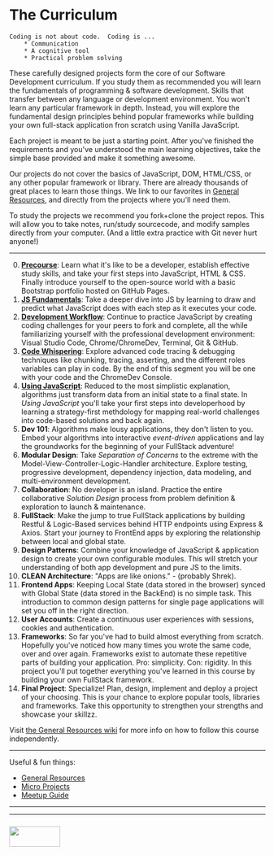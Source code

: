 # The Curriculum

```
Coding is not about code.  Coding is ...
    * Communication
    * A cognitive tool
    * Practical problem solving
```


These carefully designed projects form the core of our Software Development curriculum.  If you study them as recommended you will learn the fundamentals of programming & software development.  Skills that transfer between any language or development environment.  You won't learn any particular framework in depth. Instead, you will explore the fundamental design principles behind popular frameworks while building your own full-stack application fron scratch using Vanilla JavaScript.

Each project is meant to be just a starting point.  After you've finished the requirements and you've understood the main learning objectives, take the simple base provided and make it something awesome.

Our projects do not cover the basics of JavaScript, DOM, HTML/CSS, or any other popular framework or library.  There are already thousands of great places to learn those things.  We link to our favorites in [General Resources](https://github.com/elewa-academy/General-Resources/wiki), and directly from the projects where you'll need them.

To study the projects we recommend you fork+clone the project repos.  This will allow you to take notes, run/study sourcecode, and modify samples directly from your computer. (And a little extra practice with Git never hurt anyone!)

___


0. __[Precourse](https://elewa-academy.github.io/Precourse)__: Learn what it's like to be a developer, establish effective study skills, and take your first steps into JavaScript, HTML & CSS. Finally introduce yourself to the open-source world with a basic Bootstrap portfolio hosted on GitHub Pages.
1. __[JS Fundamentals](https://github.com/elewa-academy/js-fundamentals)__: Take a deeper dive into JS by learning to draw and predict what JavaScript does with each step as it executes your code.
2. __[Development Workflow](https://github.com/elewa-academy/development-workflow)__: Continue to practice JavaScript by creating coding challenges for your peers to fork and complete, all the while familiarizing yourself with the professional development environment: Visual Studio Code, Chrome/ChromeDev, Terminal, Git & GitHub.
3. __[Code Whispering](https://github.com/elewa-academy/code-whispering)__: Explore advanced code tracing & debugging techniques like chunking, tracing, asserting, and the different roles variables can play in code.  By the end of this segment you will be one with your code and the ChromeDev Console.  
4. __[Using JavaScript](https://github.com/elewa-academy/using-javascript)__: Reduced to the most simplistic explanation, algorithms just transform data from an initial state to a final state.  In _Using JavaScript_ you'll take your first steps into developerhood by learning a strategy-first methdology for mapping real-world challenges into code-based solutions and back again.
5. __Dev 101__:  Algorithms make lousy applications, they don't listen to you. Embed your algorithms into interactive _event-driven_ applications and lay the groundworks for the beginning of your FullStack adventure!
6. __Modular Design__: Take _Separation of Concerns_ to the extreme with the Model-View-Controller-Logic-Handler architecture.  Explore testing, progressive development, dependency injection, data modeling, and multi-environment development.
7. __Collaboration__: No developer is an island. Practice the entire collaborative _Solution Design_ process from problem definition & exploration to launch & maintenance.
8. __FullStack__: Make the jump to true FullStack applications by building Restful & Logic-Based services behind HTTP endpoints using Express & Axios.  Start your journey to FrontEnd apps by exploring the relationship between local and global state.
9. __Design Patterns__: Combine your knowledge of JavaScript & application design to create your own configurable modules.  This will stretch your understanding of both app development and pure JS to the limits.  
10. __CLEAN Architecture__: "Apps are like onions."  - (probably Shrek).
11. __Frontend Apps__: Keeping Local State (data stored in the browser) synced with Global State (data stored in the BackEnd) is no simple task.  This introduction to common design patterns for single page applications will set you off in the right direction.
12. __User Accounts__: Create a continuous user experiences with sessions, cookies and authentication.
13. __Frameworks__: So far you've had to build almost everything from scratch. Hopefully you've noticed how many times you wrote the same code, over and over again.  Frameworks exist to automate these repetitive parts of building your application.  Pro: simplicity.  Con: rigidity.  In this project you'll put together everything you've learned in this course by building your own FullStack framework.
14. __Final Project__: Specialize!  Plan, design, implement and deploy a project of your choosing.  This is your chance to explore popular tools, libraries and frameworks.  Take this opportunity to strengthen your strengths and showcase your skillzz.

Visit [the General Resources wiki](https://github.com/elewa-academy/General-Resources/wiki/Using-This-Curriculum) for more info on how to follow this course independently.

___

Useful & fun things:

* [General Resources](https://github.com/elewa-academy/General-Resources/wiki)
* [Micro Projects](https://elewa-academy.github.io/micro-projects/)
* [Meetup Guide]()

___
___
### <a href="http://elewa.education/blog" target="_blank"><img src="https://user-images.githubusercontent.com/18554853/34921062-506450ae-f97d-11e7-875f-6feeb26ad72d.png" width="100" height="40"/></a>
